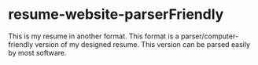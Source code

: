 # resume-website-parserFriendly
This is my resume in another format. This format is a parser/computer-friendly version of my designed resume. This version can be parsed easily by most software.
